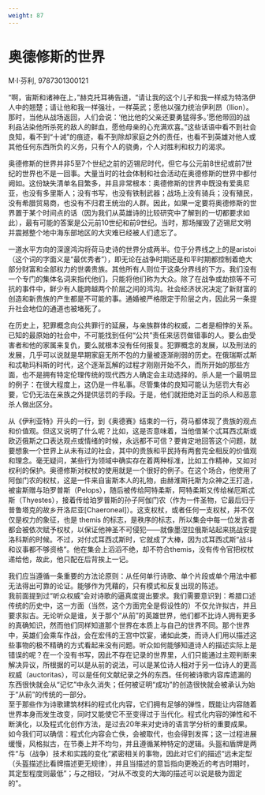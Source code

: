 ```yaml
---
weight: 87
---
```

# 奥德修斯的世界

M·I·芬利, 9787301300121

“啊，宙斯和诸神在上，”赫克托耳祷告道，“请让我的这个儿子和我一样成为特洛伊人中的翘楚；请让他和我一样强壮，一样英武；愿他以强力统治伊利昂（Ilion）。那时，当他从战场返回，人们会说：‘他比他的父亲还要勇猛得多。’愿他带回的战利品沾染他所杀死的敌人的鲜血，愿他母亲的心充满欢喜。”这些话语中看不到社会良知，看不到“十诫”的痕迹，看不到除却家庭之外的责任，也看不到英雄对他人或其他任何东西所负的义务，只有个人的骁勇，个人对胜利和权力的渴求。

奥德修斯的世界并非5至7个世纪之前的迈锡尼时代，但它与公元前8世纪或前7世纪的世界也不是一回事。大量当时的社会体制和社会活动在奥德修斯的世界中都付阙如。这份缺失清单名目繁多，并且非常根本：奥德修斯的世界中既没有爱奥尼亚，也没有多里斯人；没有书写，也没有铁制武器；战场上没有骑兵；没有殖民，没有希腊贸易商，也没有不归君王统治的人群。因此，如果一定要将奥德修斯的世界置于某个时间点的话（因为我们从英雄诗的比较研究中了解到的一切都要求如此），最有可能的答案是公元前10世纪和前9世纪。当时，那场摧毁了迈锡尼文明并震撼整个地中海东部地区的大灾难已经被人们遗忘了。

一道水平方向的深邃鸿沟将荷马史诗的世界分成两半。位于分界线之上的是aristoi（这个词的字面义是“最优秀者”），即无论在战争时期还是和平时期都控制着绝大部分财富和全部权力的世袭贵族。其他所有人则位于这条分界线的下方。我们没有一个专门的集体名词来指代他们，只能将他们称为大众。除了在战争或劫掠等不可抗的事件中，鲜少有人能跨越两个阶层之间的鸿沟。社会经济状况决定了新财富的创造和新贵族的产生都是不可能的事。通婚被严格限定于阶层之内，因此另一条提升社会地位的通道也被堵死了。

在历史上，犯罪概念向公共罪行的延展，与亲族群体的权威，二者是相悖的关系。已知的最原始的社会中，不可能找到任何“公共”责任来惩罚做错事的人。要么由受害者和他的家属来复仇，要么就根本没有任何报复。犯罪概念的发展，以及刑法的发展，几乎可以说就是早期家庭无所不包的力量被逐渐削弱的历史。在俄瑞斯忒斯和忒勒玛科斯的时代，这个逐渐瓦解的过程才刚刚开始不久，而所开始的那些方面，也不是拥有特定伦理传统的现代西方人确定会主动选择的。杀人是一个最明显的例子：在很大程度上，这仍是一件私事。尽管集体的良知可能认为惩罚大有必要，它仍无法在亲族之外提供惩罚的手段。于是，他们就拒绝对正当的杀人和恶意杀人做出区分。

从《伊利亚特》开头的一行，到《奥德赛》结束的一行，荷马都体现了贵族的观点和价值观。但这又说明了什么呢？比如，这是否意味着，当他借某个忒耳西忒斯或欧迈俄斯之口表达观点或情绪的时候，永远都不可信？要肯定地回答这个问题，就要想象一个世界上从未有过的社会，其中的贵族和平民持有两套完全相反的价值观和理念。毫无疑问，某些行为领域中确实存在着两种标准，比如工作精神，又如对权利的保护。奥德修斯对权杖的使用就是一个很好的例子。在这个场合，他使用了阿伽门农的权杖，这是一件来自宙斯本人的礼物，由赫淮斯托斯为众神之王打造，被宙斯赠与珀罗普斯（Pelops），随后被传给阿特柔斯，阿特柔斯又传给梯厄斯忒斯（Thyestes），接着传给珀罗普斯的孙子阿伽门农（作为一件圣物，它最后归于普鲁塔克的故乡开洛尼亚[Chaeroneal]）。这支权杖，或者任何一支权杖，并不仅仅是权力的象征，也是 themis 的标志，是秩序的标志，所以集会中每一位发言者都会被依次赋予权杖，以保证他神圣不可侵犯——就像墨涅拉俄斯站起来挑战安提洛科斯的时候。不过，对付忒耳西忒斯时，它就成了大棒，因为忒耳西忒斯“战斗和议事都不够资格”。他在集会上滔滔不绝，却不符合themis，没有传令官把权杖递给他，故此，他只配在后背挨上一记。


我们应当遵循一条重要的方法论原则：从任何单行诗歌、单个片段或单个用法中都无法得出可靠的论证。能够作为凭藉的，只有模式和反复出现的陈述。  
我前面提到过“听众权威”会对诗歌的逼真度提出要求。我们需要意识到：希腊口述传统的历史中，这一方面（当然，这个方面完全是假设性的）不仅允许拟古，并且要求拟古。无论听众是谁，关于那个“从前”的英雄世界，他们都不比诗人拥有更多的真确知识，然而他们同样知道那个世界在本质上与自己的世界不同。那个世界中，英雄们会乘车作战，会在宏伟的王宫中饮宴，诸如此类，而诗人们用以描述这些事物的极不精确的方式看起来没有问题。听众如何能够知道诗人的描述实际上是错误的呢？在一个没有书写，因此不存在记录的世界里，人们只能通过主观判断来解决异议，所根据的可以是从前的说法，可以是某位诗人相对于另一位诗人的更高权威（auctoritas），可以是任何文献纪录之外的东西。任何被诗歌内容库遗漏的东西很快就会从“记忆”中永久消失；任何被证明“成功”的创造很快就会被承认为始于“从前”的传统的一部分。  
至于那些作为诗歌建筑材料的程式化内容，它们拥有足够的弹性，既能让内容随着世界本身而发生改变，同时又能使它不至变得过于当代化。程式化内容的弹性和不断演化，以及程式化创作方法，是过去20年来对史诗的语言学分析的重要成果。如今我们可以确信：程式化内容会亡佚，会被取代，也会得到发挥；这一过程进展缓慢，风格拟古，在节奏上并不均匀，并且遵循某种特定的逻辑。头盔和盾牌是两件“与（战争）技术和实践的变化”紧密相关的事物，因此对它们的描述“远未定型（头盔描述比看牌描述更无规律），并且当描述的意旨指向更晚近的考古时期时，其定型程度则最低”；与之相较，“对从不改变的大海的描述可以说是极为固定的"。